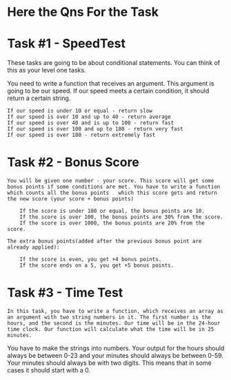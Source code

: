 
# Here the Qns For the Task

# Task #1 - SpeedTest
These tasks are going to be about conditional statements. You can think of this as your level one tasks. 


You need to write a function that receives an argument. This argument is going to be our speed. If our speed meets a certain condition, it should return a certain string.

    If our speed is under 10 or equal - return slow
    If our speed is over 10 and up to 40 - return average
    If our speed is over 40 and is up to 100 - return fast
    If our speed is over 100 and up to 180 - return very fast
    If our speed is over 180 - return extremely fast
    
   
   
 # Task #2 - Bonus Score

    You will be given one number - your score. This score will get some bonus points if some conditions are met. You have to write a function which counts all the bonus points   which this score gets and return the new score (your score + bonus points)

        If the score is under 100 or equal, the bonus points are 10.
        If the score is over 100, the bonus points are 30% from the score.
        If the score is over 1000, the bonus points are 20% from the score.

    The extra bonus points(added after the previous bonus point are already applied):

        If the score is even, you get +4 bonus points.
        If the score ends on a 5, you get +5 bonus points.



 # Task #3 - Time Test

    In this task, you have to write a function, which receives an array as an argument with two string numbers in it. The first number is the hours, and the second is the minutes. Our time will be in the 24-hour time clock. Our function will calculate what the time will be in 25 minutes.

You have to make the strings into numbers. Your output for the hours should always be between 0-23 and your minutes should always be between 0-59. Your minutes should always be with two digits. This means that in some cases it should start with a 0.


